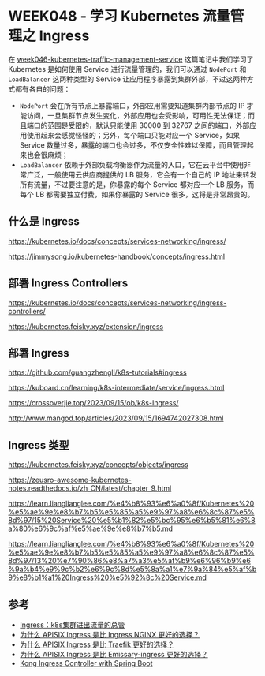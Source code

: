 # WEEK048 - 学习 Kubernetes 流量管理之 Ingress

在 [week046-kubernetes-traffic-management-service](../week046-kubernetes-traffic-management-service/README.md) 这篇笔记中我们学习了 Kubernetes 是如何使用 Service 进行流量管理的，我们可以通过 `NodePort` 和 `LoadBalancer` 这两种类型的 Service 让应用程序暴露到集群外部，不过这两种方式都有各自的问题：

* `NodePort` 会在所有节点上暴露端口，外部应用需要知道集群内部节点的 IP 才能访问，一旦集群节点发生变化，外部应用也会受影响，可用性无法保证；而且端口的范围是受限的，默认只能使用 30000 到 32767 之间的端口，外部应用使用起来会感觉怪怪的；另外，每个端口只能对应一个 Service，如果 Service 数量过多，暴露的端口也会过多，不仅安全性难以保障，而且管理起来也会很麻烦；
* `LoadBalancer` 依赖于外部负载均衡器作为流量的入口，它在云平台中使用非常广泛，一般使用云供应商提供的 LB 服务，它会有一个自己的 IP 地址来转发所有流量，不过要注意的是，你暴露的每个 Service 都对应一个 LB 服务，而每个 LB 都需要独立付费，如果你暴露的 Service 很多，这将是非常昂贵的。

## 什么是 Ingress

https://kubernetes.io/docs/concepts/services-networking/ingress/

https://jimmysong.io/kubernetes-handbook/concepts/ingress.html

## 部署 Ingress Controllers

https://kubernetes.io/docs/concepts/services-networking/ingress-controllers/

https://kubernetes.feisky.xyz/extension/ingress

## 部署 Ingress

https://github.com/guangzhengli/k8s-tutorials#ingress

https://kuboard.cn/learning/k8s-intermediate/service/ingress.html

https://crossoverjie.top/2023/09/15/ob/k8s-Ingress/

http://www.mangod.top/articles/2023/09/15/1694742027308.html

## Ingress 类型

https://kubernetes.feisky.xyz/concepts/objects/ingress

https://zeusro-awesome-kubernetes-notes.readthedocs.io/zh_CN/latest/chapter_9.html

https://learn.lianglianglee.com/%e4%b8%93%e6%a0%8f/Kubernetes%20%e5%ae%9e%e8%b7%b5%e5%85%a5%e9%97%a8%e6%8c%87%e5%8d%97/15%20Service%20%e5%b1%82%e5%bc%95%e6%b5%81%e6%8a%80%e6%9c%af%e5%ae%9e%e8%b7%b5.md

https://learn.lianglianglee.com/%e4%b8%93%e6%a0%8f/Kubernetes%20%e5%ae%9e%e8%b7%b5%e5%85%a5%e9%97%a8%e6%8c%87%e5%8d%97/13%20%e7%90%86%e8%a7%a3%e5%af%b9%e6%96%b9%e6%9a%b4%e9%9c%b2%e6%9c%8d%e5%8a%a1%e7%9a%84%e5%af%b9%e8%b1%a1%20Ingress%20%e5%92%8c%20Service.md

## 参考

* [Ingress：k8s集群进出流量的总管](https://mp.weixin.qq.com/s/YbiqttXFQf2DZcIvHmAuLw)
* [为什么 APISIX Ingress 是比 Ingress NGINX 更好的选择？](https://www.apiseven.com/blog/apisix-ingress-vs-ingress-nginx-2)
* [为什么 APISIX Ingress 是比 Traefik 更好的选择？](https://www.apiseven.com/blog/why-you-should-choose-apisix-ingress-instead-on-traefik)
* [为什么 APISIX Ingress 是比 Emissary-ingress 更好的选择？](https://mp.weixin.qq.com/s/eFwOtF31tcTbmeU4Rd8ktQ)
* [Kong Ingress Controller with Spring Boot](https://www.baeldung.com/spring-boot-kong-ingress)
